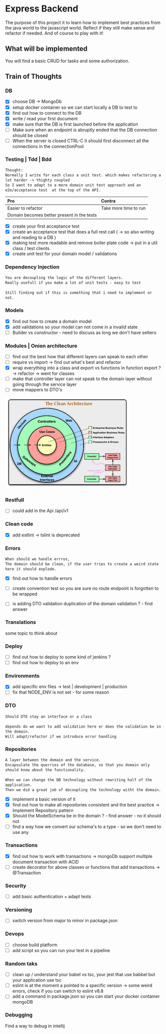 # Express Backend

The purpose of this project it to learn how to implement best practices from the java world to the javascript world.
Reflect if they still make sense and refactor if needed. And of course to play with it!

## What will be implemented

You will find a basic CRUD for tasks and some authorization.

## Train of Thoughts

### DB

- [x] choose DB -> MongoDb
- [x] setup docker container so we can start locally a DB to test to
- [x] find out how to connect to the DB
- [x] write / read your first document
- [x] make sure that the DB is first launched before the application
- [ ] Make sure when an endpoint is abruptly ended that the DB connection should be closed
- [ ] When the server is closed CTRL-C it should first disconnect all the connections in the connectionPool

### Testing | Tdd | Bdd

```
Thought:
Normally I write for each class a unit test. which makes refactoring a lot harder -> thighty coupled
So I want to adapt to a more domain unit test approach and an e2e/acceptance test  at the top of the API.
```

|Pro | Contra |
| :--- |:------------|
|Easier to refactor  | Take more time to run |
|Domain becomes better present in the tests  |

- [x] create your first acceptance test
- [x] create an acceptance test that does a full rest call ( -> so also writing and reading to a DB )
- [x] making test more readable and remove boiler plate code -> put in a util class / test clients
- [x] create unit test for your domain model / validations

### Dependency Injection
```
You are decoupling the logic of the different layers.
Really usefull if you make a lot of unit tests - easy to test

Still finding out if this is something that i need to implement or not.
```


### Models

- [x] find out how to create a domain model
- [x] add validations so your model can not come in a invalid state
- [ ] Builder vs constructor - need to discuss as long we don't have setters

### Modules | Onion architecture

- [ ] find out the best how that different layers can speak to each other
- [ ] require vs import -> find out what's best and refactor
- [x] wrap everything into a class and export vs functions in function export ? -> refactor -> went for classes
- [ ] make that controller layer can not speak to the domain layer without going through the service layer 
- [ ] move mappers to DTO's 

<img src="img.png" alt="drawing" width="400"/>

### Restfull

- [ ] could add in the Api /api/v1 

### Clean code

- [x] add estlint -> tslint is deprecated 


### Errors
```
When should we handle errros,
The domain should be clean, if the user tries to create a weird state here it should explode.

```

- [x] find out how to handle errors
- [ ] create convention test so you are sure no route endpoint is forgotten to be wrapped 
- [ ] is adding DTO validation duplication of the domain validation ? - find answer


### Translations

some topic to think about

### Deploy 

- [ ] find out how to deploy to some kind of jenkins ?
- [ ] find out how to deploy to an env

### Environments

- [x] add specific env files -> test | development | production
- [ ] fix that NODE_ENV is not set - for some reason 

### DTO
```
Should DTO stay an interface or a class

depends do we want to add validation here or does the validation be in the domain.
Will adapt/refactor if we introduce error handling
```

### Repositories
```
A layer between the domain and the service.
Encapsulate the querries of the database, so that you domain only should know about the functionality. 

When we can change the DB technology without rewriting half of the application.
Then we did a great job of decoupling the technology witht the domain.
```
- [x] implement a basic version of it
- [x] find out how to make all repositories consistent and the best practice -> Implement Repository pattern
- [x] Should the ModelSchema be in the domain ? - find answer - no it should not
- [ ] find a way how we convert our schema's to a type - so we don't need to use any

### Transactions

- [x] find out how to work with transactions -> mongoDb support multiple document transaction with ACID
- [ ] create decorator for above classes or functions that add transactions -> @Transaction

### Security

- [ ] add basic authentication + adapt tests

### Versioning

- [ ] switch version from major to minor in package.json

### Devops

- [ ] choose build platform
- [ ] add script so you can run your test in a pipeline

### Random taks

- [ ] clean up / understand your babel vs tsc, your jest that use babbel but your application use tsc
- [ ] eslint is at the moment a pointed to a specific version -> some weird errors, check if you can switch to eslint v8.8
- [ ] add a command in package.json so you can start your docker container mongoDB

### Debugging

Find a way to debug in intellij 
